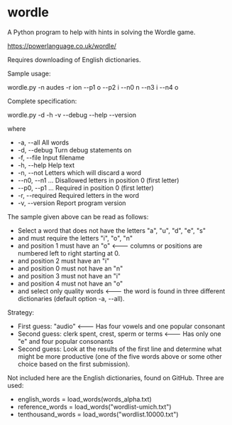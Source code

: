 # wordle
A Python program to help with hints in solving the Wordle game.

https://powerlanguage.co.uk/wordle/

Requires downloading of English dictionaries.

Sample usage:

 wordle.py -n audes -r ion --p1 o --p2 i --n0 n --n3 i --n4 o

Complete specification:

 wordle.py -d -h -v --debug  --help --version

 where

 * -a, --all            All words
 * -d, --debug          Turn debug statements on
 * -f, --file           Input filename
 * -h, --help           Help text
 * -n, --not            Letters which will discard a word
 * --n0, --n1 ...       Disallowed letters in position 0 (first letter)
 * --p0, --p1 ...       Required in position 0 (first letter)
 * -r, --required       Required letters in the word
 * -v, --version        Report program version

The sample given above can be read as follows:

* Select a word that does not have the letters "a", "u", "d", "e", "s"
* and must require the letters "i", "o", "n"
* and position 1 must have an "o" <--- columns or positions are numbered left to right starting at 0.
* and position 2 must have an "i"
* and position 0 must not have an "n"
* and position 3 must not have an "i"
* and position 4 must not have an "o"
* and select only quality words <--- the word is found in three different dictionaries (default option -a, --all).

Strategy:

* First guess: "audio" <--- Has four vowels and one popular consonant
* Second guess: clerk spent, crest, sperm or terms <--- Has only one "e" and four popular consonants
* Second guess: Look at the results of the first line and determine what might be more productive (one of the five words above or some other choice based on the first submission).

Not included here are the English dictionaries, found on GitHub. Three are used:

* english_words = load_words(words_alpha.txt)
* reference_words = load_words("wordlist-umich.txt")
* tenthousand_words = load_words("wordlist.10000.txt")
